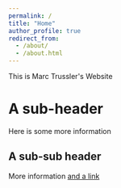 ```yaml
---
permalink: /
title: "Home"
author_profile: true
redirect_from: 
  - /about/
  - /about.html
---
```


This is Marc Trussler's Website

A sub-header
======

Here is some more information


A sub-sub header
------

More information [and a link](https://marctrussler.github.io/IIS)

